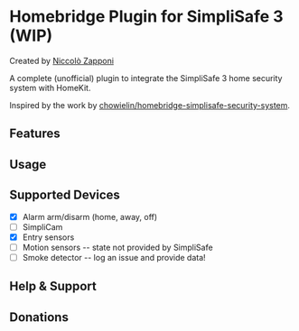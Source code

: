 # Homebridge Plugin for SimpliSafe 3 (WIP)
Created by [Niccolò Zapponi](https://twitter.com/nzapponi)

A complete (unofficial) plugin to integrate the SimpliSafe 3 home security system with HomeKit.

Inspired by the work by [chowielin/homebridge-simplisafe-security-system](https://github.com/chowielin/homebridge-simplisafe-security-system).

## Features


## Usage


## Supported Devices
- [x] Alarm arm/disarm (home, away, off)
- [ ] SimpliCam
- [x] Entry sensors
- [ ] Motion sensors -- state not provided by SimpliSafe
- [ ] Smoke detector -- log an issue and provide data!

## Help & Support

## Donations
